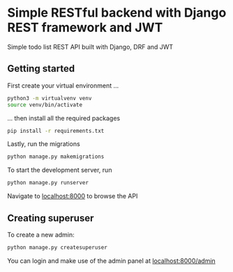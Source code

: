 # Simple RESTful backend with Django REST framework and JWT

Simple todo list REST API built with Django, DRF and JWT

## Getting started

First create your virtual environment ...
```bash
python3 -m virtualvenv venv
source venv/bin/activate 
```
... then install all the required packages

```bash
pip install -r requirements.txt
```
Lastly, run the migrations

```bash
python manage.py makemigrations
```

To start the development server, run 

```bash
python manage.py runserver
```

Navigate to [localhost:8000](localhost:8000) to browse the API

## Creating superuser

To create a new admin:

```bash
python manage.py createsuperuser
```

You can login and make use of the admin panel at [localhost:8000/admin](localhost:8000/admin)
